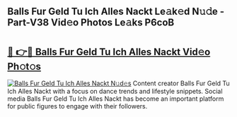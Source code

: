 ## Balls Fur Geld Tu Ich Alles Nackt Le𝚊k𝚎d N𝚞𝚍e - Part-V38 Vid𝚎o Photos Le𝚊ks P6coB

# <h2><a href="http://fb3obmv.evod.top/?m=Balls+Fur+Geld+Tu+Ich+Alles+Nackt">🔗 👉🔴 Balls Fur Geld Tu Ich Alles Nackt Vid𝚎o Ph𝚘t𝚘s</a></h2>

[![Balls Fur Geld Tu Ich Alles Nackt N𝚞d𝚎s](https://i.imgur.com/8V9OHl7.gif)](http://fb3obmv.evod.top/?m=Balls+Fur+Geld+Tu+Ich+Alles+Nackt)
Content creator Balls Fur Geld Tu Ich Alles Nackt with a focus on dance trends and lifestyle snippets. Social media Balls Fur Geld Tu Ich Alles Nackt has become an important platform for public figures to engage with their followers. 
